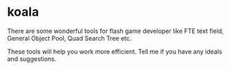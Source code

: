 koala
=====

There are some wonderful tools for flash game developer like FTE text field, General Object Pool, Quad Search Tree etc.

These tools will help you work more efficient. Tell me if you have any ideals and suggestions.
